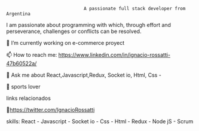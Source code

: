                                  A passionate full stack developer from Argentina

I am passionate about programming with which, through effort and perseverance, challenges or conflicts can be resolved.

🔭 I’m currently working on e-commerce proyect

📫 How to reach me: https://www.linkedin.com/in/ignacio-rossatti-47b60522a/

💬 Ask me about React,Javascript,Redux, Socket io, Html, Css - 

🏀 sports lover

links relacionados

🐣https://twitter.com/IgnacioRossatti


skills: React - Javascript - Socket io - Css - Html - Redux - Node jS - Scrum



